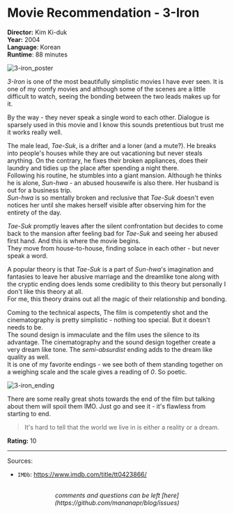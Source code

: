 # Movie Recommendation - 3-Iron

**Director:** Kim Ki-duk
<br>
**Year:** 2004
<br>
**Language**: Korean
<br>
**Runtime**: 88 minutes

<picture>
  <img src="/images/3-iron_poster.webp" alt="3-iron_poster">
</picture>

*3-Iron* is one of the most beautifully simplistic movies I have ever seen.
It is one of my comfy movies and although some of the scenes are a little difficult to watch, seeing the bonding between the two leads makes up for it.

By the way - they never speak a single word to each other. Dialogue is sparsely used in this movie and I know this sounds pretentious but trust me it works really well.

The male lead, *Tae-Suk*, is a drifter and a loner (and a mute?). He breaks into people's houses while they are out vacationing but never steals anything. On the contrary, he fixes
their broken appliances, does their laundry and tidies up the place after spending a night there.
<br>
Following his routine, he stumbles into a giant mansion. Although he thinks he is alone, *Sun-hwa* - an abused housewife is also there. Her husband is out for a business trip.
<br>
*Sun-hwa* is so mentally broken and reclusive that *Tae-Suk* doesn't even notices her until she makes herself visible after observing him for the entirety of the day.

*Tae-Suk* promptly leaves after the silent confrontation but decides to come back to the mansion after feeling bad for *Tae-Suk* and seeing her abused first hand. And this is where the movie begins.
<br>
They move from house-to-house, finding solace in each other - but never speak a word.

A popular theory is that *Tae-Suk* is a part of *Sun-hwa*'s imagination and fantasies to leave her abusive marriage
and the dreamlike tone along with the cryptic ending does lends some credibility to this theory but personally I don't like this theory at all.
<br>
For me, this theory drains out all the magic of their relationship and bonding.

Coming to the technical aspects, The film is competently shot and the cinematography is pretty simplistic - nothing too special. But it doesn't needs to be.
<br>
The sound design is immaculate and the film uses the silence to its advantage. The cinematography and the sound design together create a very dream like tone.
The *semi-absurdist* ending adds to the dream like quality as well.
<br>
It is one of my favorite endings - we see both of them standing together on a weighing scale
and the scale gives a reading of *0*. So poetic.

<picture>
  <img src="/images/3-iron_ending.webp" alt="3-iron_ending">
</picture>

There are some really great shots towards the end of the film but talking about them will spoil them IMO. Just go and see it - it's flawless from starting to end.

<blockquote>
It's hard to tell that the world we live in is either a reality or a dream.
</blockquote>

**Rating:** 10

---

Sources:

- `IMDb`: <https://www.imdb.com/title/tt0423866/>

<br>
<center><i>
comments and questions can be left [here](https://github.com/mananapr/blog/issues)
</i></center>
